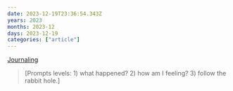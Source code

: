 ```yaml
---
date: 2023-12-19T23:36:54.343Z
years: 2023
months: 2023-12
days: 2023-12-19
categories: ["article"]
---
```

[Journaling](https://jon.bo/posts/journaling/)

> [Prompts levels: 1) what happened? 2) how am I feeling? 3) follow the rabbit hole.]
